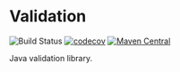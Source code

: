 # Validation

![Build Status](https://github.com/laboratoriobridge/validation/actions/workflows/maven.yml/badge.svg)
[![codecov](https://codecov.io/gh/laboratoriobridge/validation/branch/master/graph/badge.svg)](https://codecov.io/gh/laboratoriobridge/validation)
[![Maven Central](https://maven-badges.herokuapp.com/maven-central/br.ufsc.bridge/validation/badge.svg)](https://maven-badges.herokuapp.com/maven-central/br.ufsc.bridge/validation)

Java validation library.
